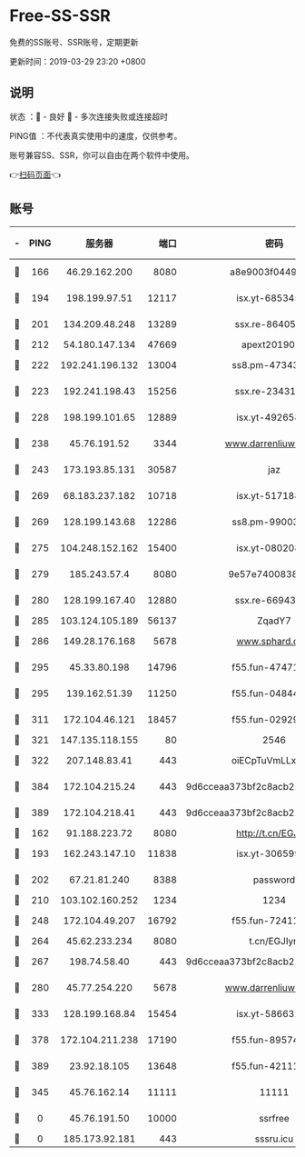 # Free-SS-SSR

免费的SS账号、SSR账号，定期更新

更新时间：2019-03-29 23:20 +0800

## 说明

状态     ：🙂 - 良好 🙁 - 多次连接失败或连接超时

PING值   ：不代表真实使用中的速度，仅供参考。

账号兼容SS、SSR，你可以自由在两个软件中使用。

👉[扫码页面](https://liesauer.github.io/Free-SS-SSR/)👈

## 账号

|-|PING|服务器|端口|密码|加密方式|区域|
|:----:|:----:|:-----:|-----:|:----:|:----:|:----:|
|🙂|166|46.29.162.200|8080|a8e9003f0449cea5|chacha20-ietf|RU|
|🙂|194|198.199.97.51|12117|isx.yt-68534554|aes-256-cfb|US|
|🙂|201|134.209.48.248|13289|ssx.re-86405821|aes-256-cfb|US|
|🙂|212|54.180.147.134|47669|apext2019001|chacha20|KR|
|🙂|222|192.241.196.132|13004|ss8.pm-47343847|aes-256-cfb|US|
|🙂|223|192.241.198.43|15256|ssx.re-23431176|aes-256-cfb|US|
|🙂|228|198.199.101.65|12889|isx.yt-49265808|aes-256-cfb|US|
|🙂|238|45.76.191.52|3344|www.darrenliuwei.com|aes-256-cfb|JP|
|🙂|243|173.193.85.131|30587|jaz|aes-256-cfb|US|
|🙂|269|68.183.237.182|10718|isx.yt-51718808|aes-256-cfb|SG|
|🙂|269|128.199.143.68|12286|ss8.pm-99003865|aes-256-cfb|SG|
|🙂|275|104.248.152.162|15400|isx.yt-08020813|aes-256-cfb|SG|
|🙂|279|185.243.57.4|8080|9e57e7400838a01e|chacha20-ietf|US|
|🙂|280|128.199.167.40|12880|ssx.re-66943146|aes-256-cfb|SG|
|🙂|285|103.124.105.189|56137|ZqadY7|chacha20|US|
|🙂|286|149.28.176.168|5678|www.sphard.com|aes-256-cfb|AU|
|🙂|295|45.33.80.198|14796|f55.fun-47471001|aes-256-cfb|US|
|🙂|295|139.162.51.39|11250|f55.fun-04844585|aes-256-cfb|SG|
|🙂|311|172.104.46.121|18457|f55.fun-02929238|aes-256-cfb|SG|
|🙂|321|147.135.118.155|80|2546|chacha20|US|
|🙂|322|207.148.83.41|443|oiECpTuVmLLxk4Ts|aes-256-cfb|AU|
|🙂|384|172.104.215.24|443|9d6cceaa373bf2c8acb22e60b6a58be6|aes-256-cfb|US|
|🙂|389|172.104.218.41|443|9d6cceaa373bf2c8acb22e60b6a58be6|aes-256-cfb|US|
|🙂|162|91.188.223.72|8080|http://t.cn/EGJIyrl|rc4-md5|RU|
|🙂|193|162.243.147.10|11838|isx.yt-30659922|aes-256-cfb|US|
|🙂|202|67.21.81.240|8388|password|aes-256-cfb|US|
|🙂|210|103.102.160.252|1234|1234|rc4-md5|JP|
|🙂|248|172.104.49.207|16792|f55.fun-72411432|aes-256-cfb|SG|
|🙂|264|45.62.233.234|8080|t.cn/EGJIyrl|rc4-md5|CA|
|🙂|267|198.74.58.40|443|9d6cceaa373bf2c8acb22e60b6a58be6|aes-256-cfb|US|
|🙂|280|45.77.254.220|5678|www.darrenliuwei.com|aes-256-cfb|SG|
|🙂|333|128.199.168.84|15454|isx.yt-58663210|aes-256-cfb|SG|
|🙂|378|172.104.211.238|17190|f55.fun-89574264|aes-256-cfb|US|
|🙂|389|23.92.18.105|13648|f55.fun-42111898|aes-256-cfb|US|
|🙁|345|45.76.162.14|11111|11111|aes-256-cfb|SG|
|🙁|0|45.76.191.50|10000|ssrfree|aes-256-cfb|SG|
|🙁|0|185.173.92.181|443|sssru.icu|rc4-md5|RU|
